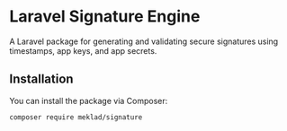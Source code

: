 # Laravel Signature Engine

A Laravel package for generating and validating secure signatures using timestamps, app keys, and app secrets.

## Installation

You can install the package via Composer:

```bash
composer require meklad/signature
```